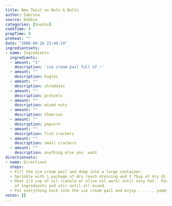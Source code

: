 ```yaml
---
title: New Twist on Nuts & Bolts
author: Sabrina
source: Debbie
categories: [Snacks]
cookTime: 0
prepTime: 0
preheat: ""
date: "2006-08-26 23:49:24"
ingredientsets:
- name: Ingredients
  ingredients:
  - amount: "1"
    description: 'ice cream pail full of :'
  - amount: ""
    description: bugles
  - amount: ""
    description: shreddies
  - amount: ""
    description: pretzels
  - amount: ""
    description: mixed nuts
  - amount: ""
    description: Cheerios
  - amount: ""
    description: popcorn
  - amount: ""
    description: fish crackers
  - amount: ""
    description: small crackers
  - amount: ""
    description: anything else you  want
directionsets:
- name: Directions
  steps:
  - Fill the ice cream pail and dump into a large container.
  - Sprinkle with 1 package of dry ranch dressing and 3 Tbsp of dry dill.
  - Heat 1/2 cup of oil (canola or olive oil work) until very hot.  Pour oil on top
    of ingredients and stir until all mixed.
  - Put everything back into the ice cream pail and enjoy . . . . yummy!
notes: []
---
```


